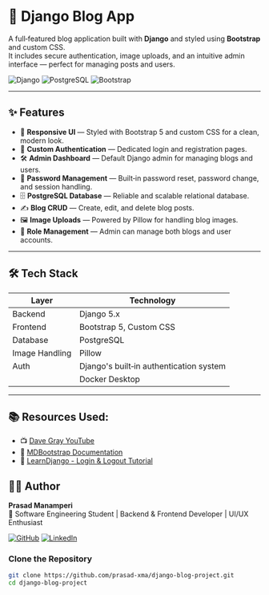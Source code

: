 # 📝 Django Blog App

A full‑featured blog application built with **Django** and styled using **Bootstrap** and custom CSS.  
It includes secure authentication, image uploads, and an intuitive admin interface — perfect for managing posts and users.

![Django](https://img.shields.io/badge/Django-5.x-092E20?style=for-the-badge&logo=django&logoColor=white)
![PostgreSQL](https://img.shields.io/badge/PostgreSQL-15.x-336791?style=for-the-badge&logo=postgresql&logoColor=white)
![Bootstrap](https://img.shields.io/badge/Bootstrap-5.x-7952B3?style=for-the-badge&logo=bootstrap&logoColor=white)

---

## ✨ Features

- 🎨 **Responsive UI** — Styled with Bootstrap 5 and custom CSS for a clean, modern look.
- 🔐 **Custom Authentication** — Dedicated login and registration pages.
- 🛠 **Admin Dashboard** — Default Django admin for managing blogs and users.
- 🔑 **Password Management** — Built‑in password reset, password change, and session handling.
- 🗄 **PostgreSQL Database** — Reliable and scalable relational database.
- ✍ **Blog CRUD** — Create, edit, and delete blog posts.
- 🖼 **Image Uploads** — Powered by Pillow for handling blog images.
- 👑 **Role Management** — Admin can manage both blogs and user accounts.

---

## 🛠 Tech Stack

| Layer        | Technology |
|--------------|------------|
| Backend      | Django 5.x |
| Frontend     | Bootstrap 5, Custom CSS |
| Database     | PostgreSQL |
| Image Handling | Pillow |
| Auth         | Django's built‑in authentication system |
|  | Docker Desktop |

---

## 📚 Resources Used:
- 📺 [Dave Gray YouTube](https://youtu.be/Rp5vd34d-z4?si=VSAi6UfoXw0jg5iG)
- 📄 [MDBootstrap Documentation](https://mdbootstrap.com/docs/standard/layout/)
- 📘 [LearnDjango - Login & Logout Tutorial](https://learndjango.com/tutorials/django-login-and-logout-tutorial)


## 👨‍💻 Author

**Prasad Manamperi**  
📌 Software Engineering Student | Backend & Frontend Developer | UI/UX Enthusiast  

[![GitHub](https://img.shields.io/badge/GitHub-181717?style=flat&logo=github&logoColor=white)](https://github.com/prasad-xma)
[![LinkedIn](https://img.shields.io/badge/LinkedIn-0A66C2?style=flat&logo=linkedin&logoColor=white)](https://www.linkedin.com/in/prasad-manamperi-5599b9362/)


### Clone the Repository
```bash
git clone https://github.com/prasad-xma/django-blog-project.git
cd django-blog-project